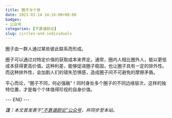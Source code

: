 ```yaml
---
title: 圈子与个体
date: 2021-03-14 14:16:00+08:00
badges:
- 公众号
categories: [不靠谱颜论]
slug: circles-and-individuals
---
```


圈子由一群人通过某些彼此联系而形成。

圈子可以通过对特定价值的获取成本来界定。通常，圈内人相比圈外人，能以更低成本获得更高价值。这种利差，能够促进圈子稳固，也让圈子具有一定的排外性。而这种排外性，会加剧人们的错失恐惧感，造成圈子间不可避免的摩擦矛盾。

平心而论，“圈子不同，何必强融”！同时身处多个圈子的不同边缘层次，这样的独特位置，才是每个个体值得珍视的自身价值。

<div class="p-5 text-center">--- END ---</div>

<i><b>注：</b>本文首发表于[“不靠谱颜论”公众号](https://mp.weixin.qq.com/s/9PsUraj1KPVFl-_fsOy0tg)，并同步至本站。</i>
